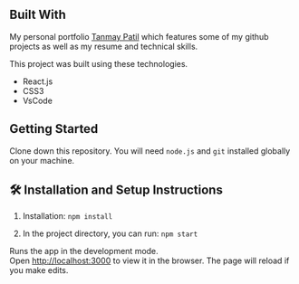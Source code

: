 ## Built With

My personal portfolio <a href="https://txnmxy.netlify.app/" target="_blank">Tanmay Patil</a> which features some of my github projects as well as my resume and technical skills.<br/>

This project was built using these technologies.

- React.js
- CSS3
- VsCode

## Getting Started

Clone down this repository. You will need `node.js` and `git` installed globally on your machine.

## 🛠 Installation and Setup Instructions

1. Installation: `npm install`

2. In the project directory, you can run: `npm start`

Runs the app in the development mode.\
Open [http://localhost:3000](http://localhost:3000) to view it in the browser.
The page will reload if you make edits.
